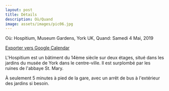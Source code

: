 ```yaml
---
layout: post
title: Détails
description: Où/Quand
image: assets/images/pic06.jpg
---
```


Où: Hospitium, Museum Gardens, York UK, Quand: Samedi 4 Mai, 2019

<a target="_blank" rel="noopener noreferrer" href="http://www.google.com/calendar/event?action=TEMPLATE&text=Mariage%20de%20Natacha%20et%20Andy&dates=20180504/20180504&details=test&location=The%20Hospitium%2C%20Museum%20Gardens%2C%20York%20YO30%207DR">Exporter vers Google Calendar</a>


L'Hospitium est un bâtiment du 14ème siècle sur deux étages, situé dans les jardins du musée de York dans le centre-ville.
Il est surplombé par les ruines de l'abbaye St. Mary.

À seulement 5 minutes à pied de la gare, avec un arrêt de bus à l'extérieur des jardins si besoin.
